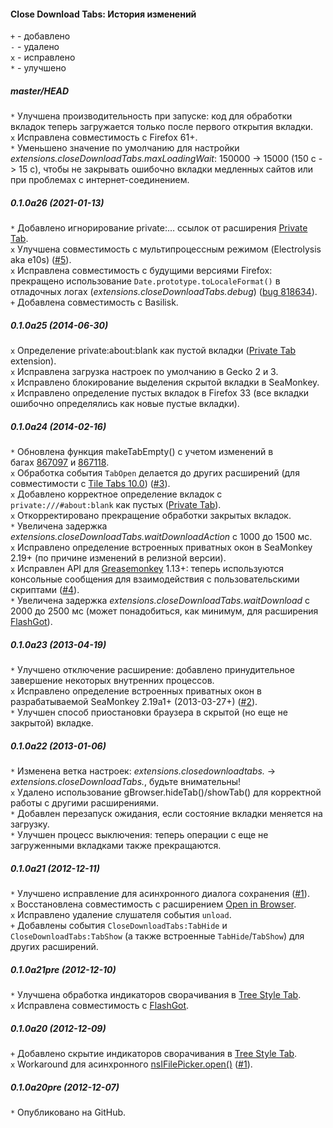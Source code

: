 ﻿#### Close Download Tabs: История изменений

`+` - добавлено<br>
`-` - удалено<br>
`x` - исправлено<br>
`*` - улучшено<br>

##### master/HEAD
`*` Улучшена производительность при запуске: код для обработки вкладок теперь загружается только после первого открытия вкладки.<br>
`x` Исправлена совместимость с Firefox 61+.<br>
`*` Уменьшено значение по умолчанию для настройки <em>extensions.closeDownloadTabs.maxLoadingWait</em>: 150000 -> 15000 (150 с -> 15 с), чтобы не закрывать ошибочно вкладки медленных сайтов или при проблемах с интернет-соединением.<br>

##### 0.1.0a26 (2021-01-13)
`*` Добавлено игнорирование private:… ссылок от расширения <a href="https://addons.mozilla.org/addon/private-tab/">Private Tab</a>.<br>
`x` Улучшена совместимость с мультипроцессным режимом (Electrolysis aka e10s) (<a href="https://github.com/Infocatcher/Close_Download_Tabs/issues/5">#5</a>).<br>
`x` Исправлена совместимость с будущими версиями Firefox: прекращено использование `Date.prototype.toLocaleFormat()` в отладочных логах (<em>extensions.closeDownloadTabs.debug</em>) (<a href="https://bugzilla.mozilla.org/show_bug.cgi?id=818634">bug 818634</a>).<br>
`+` Добавлена совместимость с Basilisk.<br>

##### 0.1.0a25 (2014-06-30)
`x` Определение private:about:blank как пустой вкладки (<a href="https://addons.mozilla.org/addon/private-tab/">Private Tab</a> extension).<br>
`x` Исправлена загрузка настроек по умолчанию в Gecko 2 и 3.<br>
`x` Исправлено блокирование выделения скрытой вкладки в SeaMonkey.<br>
`x` Исправлено определение пустых вкладок в Firefox 33 (все вкладки ошибочно определялись как новые пустые вкладки).<br>

##### 0.1.0a24 (2014-02-16)
`*` Обновлена функция makeTabEmpty() с учетом изменений в багах <a href="https://bugzilla.mozilla.org/show_bug.cgi?id=867097">867097</a> и <a href="https://bugzilla.mozilla.org/show_bug.cgi?id=867118">867118</a>.<br>
`x` Обработка события `TabOpen` делается до других расширений (для совместимости с <a href="https://addons.mozilla.org/addon/tile-tabs/versions/10.0">Tile Tabs 10.0</a>) (<a href="https://github.com/Infocatcher/Close_Download_Tabs/issues/3">#3</a>).<br>
`x` Добавлено корректное определение вкладок с `private:///#about:blank` как пустых (<a href="https://addons.mozilla.org/addon/private-tab/">Private Tab</a>).<br>
`x` Откорректировано прекращение обработки закрытых вкладок.<br>
`*` Увеличена задержка <em>extensions.closeDownloadTabs.waitDownloadAction</em> с 1000 до 1500 мс.<br>
`x` Исправлено определение встроенных приватных окон в SeaMonkey 2.19+ (по причине изменений в релизной версии).<br>
`x` Исправлен API для <a href="https://addons.mozilla.org/addon/greasemonkey/">Greasemonkey</a> 1.13+: теперь используются консольные сообщения для взаимодействия с пользовательскими скриптами (<a href="https://github.com/Infocatcher/Close_Download_Tabs/issues/4">#4</a>).<br>
`*` Увеличена задержка <em>extensions.closeDownloadTabs.waitDownload</em> с 2000 до 2500 мс (может понадобиться, как минимум, для расширения <a href="https://addons.mozilla.org/addon/flashgot/">FlashGot</a>).<br>

##### 0.1.0a23 (2013-04-19)
`*` Улучшено отключение расширение: добавлено принудительное завершение некоторых внутренних процессов.<br>
`x` Исправлено определение встроенных приватных окон в разрабатываемой SeaMonkey 2.19a1+ (2013-03-27+) (<a href="https://github.com/Infocatcher/Close_Download_Tabs/issues/2">#2</a>).<br>
`*` Улучшен способ приостановки браузера в скрытой (но еще не закрытой) вкладке.<br>

##### 0.1.0a22 (2013-01-06)
`*` Изменена ветка настроек: <em>extensions.closedownloadtabs.</em> -> <em>extensions.closeDownloadTabs.</em>, будьте внимательны!<br>
`x` Удалено использование gBrowser.hideTab()/showTab() для корректной работы с другими расширениями.<br>
`*` Добавлен перезапуск ожидания, если состояние вкладки меняется на загрузку.<br>
`*` Улучшен процесс выключения: теперь операции с еще не загруженными вкладками также прекращаются.<br>

##### 0.1.0a21 (2012-12-11)
`*` Улучшено исправление для асинхронного диалога сохранения (<a href="https://github.com/Infocatcher/Close_Download_Tabs/issues/1">#1</a>).<br>
`x` Восстановлена совместимость с расширением <a href="https://addons.mozilla.org/addon/open-in-browser/">Open in Browser</a>.<br>
`x` Исправлено удаление слушателя события `unload`.<br>
`+` Добавлены события `CloseDownloadTabs:TabHide` и `CloseDownloadTabs:TabShow` (а также встроенные `TabHide`/`TabShow`) для других расширений.<br>

##### 0.1.0a21pre (2012-12-10)
`*` Улучшена обработка индикаторов сворачивания в <a href="https://addons.mozilla.org/addon/tree-style-tab/">Tree Style Tab</a>.<br>
`x` Исправлена совместимость с <a href="https://addons.mozilla.org/addon/flashgot/">FlashGot</a>.<br>

##### 0.1.0a20 (2012-12-09)
`+` Добавлено скрытие индикаторов сворачивания в <a href="https://addons.mozilla.org/addon/tree-style-tab/">Tree Style Tab</a>.<br>
`x` Workaround для асинхронного <a href="https://developer.mozilla.org/en-US/docs/XPCOM_Interface_Reference/nsIFilePicker#open()">nsIFilePicker.open()</a> (<a href="https://github.com/Infocatcher/Close_Download_Tabs/issues/1">#1</a>).<br>

##### 0.1.0a20pre (2012-12-07)
`*` Опубликовано на GitHub.<br>